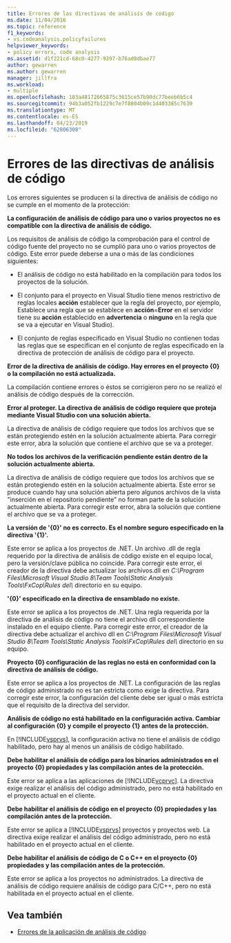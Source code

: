 ```yaml
---
title: Errores de las directivas de análisis de código
ms.date: 11/04/2016
ms.topic: reference
f1_keywords:
- vs.codeanalysis.policyfailures
helpviewer_keywords:
- policy errors, code analysis
ms.assetid: d1f221cd-68c0-4277-9397-b76ad0dbae77
author: gewarren
ms.author: gewarren
manager: jillfra
ms.workload:
- multiple
ms.openlocfilehash: 103a48172665875c3615ce57b90dc77beeb6b5c4
ms.sourcegitcommit: 94b3a052fb1229c7e7f8804b09c1d403385c7630
ms.translationtype: MT
ms.contentlocale: es-ES
ms.lasthandoff: 04/23/2019
ms.locfileid: "62806308"
---
```

# <a name="code-analysis-policy-errors"></a>Errores de las directivas de análisis de código

Los errores siguientes se producen si la directiva de análisis de código no se cumple en el momento de la protección:

**La configuración de análisis de código para uno o varios proyectos no es compatible con la directiva de análisis de código.**

Los requisitos de análisis de código la comprobación para el control de código fuente del proyecto no se cumplió para uno o varios proyectos de código. Este error puede deberse a una o más de las condiciones siguientes:

- El análisis de código no está habilitado en la compilación para todos los proyectos de la solución.

- El conjunto para el proyecto en Visual Studio tiene menos restrictivo de reglas locales **acción** establecer que la regla del proyecto, por ejemplo, Establece una regla que se establece en **acción**=**Error** en el servidor tiene su **acción** establecido en **advertencia** o **ninguno** en la regla que se va a ejecutar en Visual Studio).

- El conjunto de reglas especificado en Visual Studio no contienen todas las reglas que se especifican en el conjunto de reglas especificado en la directiva de protección de análisis de código para el proyecto.

**Error de la directiva de análisis de código. Hay errores en el proyecto {0} o la compilación no está actualizada.**

La compilación contiene errores o éstos se corrigieron pero no se realizó el análisis de código después de la corrección.

**Error al proteger. La directiva de análisis de código requiere que proteja mediante Visual Studio con una solución abierta.**

La directiva de análisis de código requiere que todos los archivos que se están protegiendo estén en la solución actualmente abierta. Para corregir este error, abra la solución que contiene el archivo que se va a proteger.

**No todos los archivos de la verificación pendiente están dentro de la solución actualmente abierta.**

La directiva de análisis de código requiere que todos los archivos que se están protegiendo estén en la solución actualmente abierta. Este error se produce cuando hay una solución abierta pero algunos archivos de la vista "inserción en el repositorio pendiente" no forman parte de la solución actualmente abierta. Para corregir este error, abra la solución que contiene el archivo que se va a proteger.

**La versión de '{0}' no es correcto. Es el nombre seguro especificado en la directiva '{1}'.**

Este error se aplica a los proyectos de .NET. Un archivo .dll de regla requerido por la directiva de análisis de código existe en el equipo local, pero la versión/clave pública no coincide. Para corregir este error, el creador de la directiva debe actualizar los archivos.dll en *C:\Program Files\Microsoft Visual Studio 8\Team Tools\Static Analysis Tools\FxCop\Rules del\\*  directorio en su equipo.

**'{0}' especificado en la directiva de ensamblado no existe.**

Este error se aplica a los proyectos de .NET. Una regla requerida por la directiva de análisis de código no tiene el archivo dll correspondiente instalado en el equipo cliente. Para corregir este error, el creador de la directiva debe actualizar el archivo dll en *C:\Program Files\Microsoft Visual Studio 8\Team Tools\Static Analysis Tools\FxCop\Rules del\\*  directorio en su equipo.

**Proyecto {0} configuración de las reglas no está en conformidad con la directiva de análisis de código.**

Este error se aplica a los proyectos de .NET. La configuración de las reglas de código administrado no es tan estricta como exige la directiva. Para corregir este error, la configuración del cliente debe ser igual o más estricta que el requisito de la directiva del servidor.

**Análisis de código no está habilitado en la configuración activa. Cambiar al configuración {0} y compile el proyecto {1} antes de la protección.**

En [!INCLUDE[vsprvs](../code-quality/includes/vsprvs_md.md)], la configuración activa no tiene el análisis de código habilitado, pero hay al menos un análisis de código habilitado.

**Debe habilitar el análisis de código para los binarios administrados en el proyecto {0} propiedades y las compilación antes de la protección.**

Este error se aplica a las aplicaciones de [!INCLUDE[vcprvc](../code-quality/includes/vcprvc_md.md)]. La directiva exige realizar el análisis del código administrado, pero no está habilitado en el proyecto actual en el cliente.

**Debe habilitar el análisis de código en el proyecto {0} propiedades y las compilación antes de la protección.**

Este error se aplica a [!INCLUDE[vsprvs](../code-quality/includes/vsprvs_md.md)] proyectos y proyectos web. La directiva exige realizar el análisis del código administrado, pero no está habilitado en el proyecto actual en el cliente.

**Debe habilitar el análisis de código de C o C++ en el proyecto {0} propiedades y las compilación antes de la protección.**

Este error se aplica a los proyectos no administrados. La directiva de análisis de código requiere análisis de código para C/C++, pero no está habilitada en el proyecto actual en el cliente.

## <a name="see-also"></a>Vea también

- [Errores de la aplicación de análisis de código](../code-quality/code-analysis-application-errors.md)